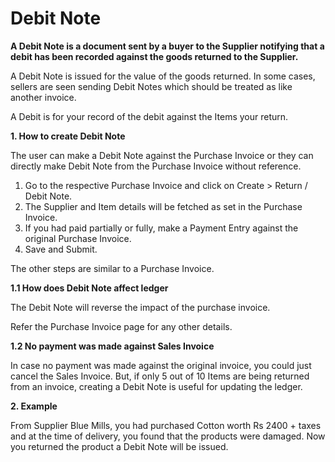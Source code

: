 # Debit Note 

**A Debit Note is a document sent by a buyer to the Supplier notifying that a debit has been recorded against the goods returned to the Supplier.**

A Debit Note is issued for the value of the goods returned. In some cases, sellers are seen sending Debit Notes which should be treated as like another invoice.

A Debit is for your record of the debit against the Items your return.

**1. How to create Debit Note**

The user can make a Debit Note against the Purchase Invoice or they can directly make Debit Note from the Purchase Invoice without reference.

1. Go to the respective Purchase Invoice and click on Create > Return / Debit Note. 
2. The Supplier and Item details will be fetched as set in the Purchase Invoice.
3. If you had paid partially or fully, make a Payment Entry against the original Purchase Invoice.
4. Save and Submit.

The other steps are similar to a Purchase Invoice.

**1.1 How does Debit Note affect ledger**

The Debit Note will reverse the impact of the purchase invoice.

Refer the Purchase Invoice page for any other details.

**1.2 No payment was made against Sales Invoice**

In case no payment was made against the original invoice, you could just cancel the Sales Invoice. But, if only 5 out of 10 Items are being returned from an invoice, creating a Debit Note is useful for updating the ledger.

**2. Example**

From Supplier Blue Mills, you had purchased Cotton worth Rs 2400 + taxes and at the time of delivery, you found that the products were damaged. Now you returned the product a Debit Note will be issued.
